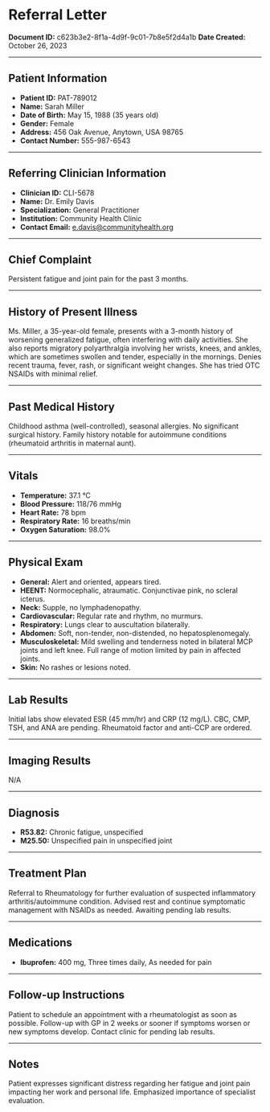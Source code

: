 # Referral Letter

**Document ID:** c623b3e2-8f1a-4d9f-9c01-7b8e5f2d4a1b
**Date Created:** October 26, 2023

---

## Patient Information

*   **Patient ID:** PAT-789012
*   **Name:** Sarah Miller
*   **Date of Birth:** May 15, 1988 (35 years old)
*   **Gender:** Female
*   **Address:** 456 Oak Avenue, Anytown, USA 98765
*   **Contact Number:** 555-987-6543

---

## Referring Clinician Information

*   **Clinician ID:** CLI-5678
*   **Name:** Dr. Emily Davis
*   **Specialization:** General Practitioner
*   **Institution:** Community Health Clinic
*   **Contact Email:** e.davis@communityhealth.org

---

## Chief Complaint

Persistent fatigue and joint pain for the past 3 months.

---

## History of Present Illness

Ms. Miller, a 35-year-old female, presents with a 3-month history of worsening generalized fatigue, often interfering with daily activities. She also reports migratory polyarthralgia involving her wrists, knees, and ankles, which are sometimes swollen and tender, especially in the mornings. Denies recent trauma, fever, rash, or significant weight changes. She has tried OTC NSAIDs with minimal relief.

---

## Past Medical History

Childhood asthma (well-controlled), seasonal allergies. No significant surgical history. Family history notable for autoimmune conditions (rheumatoid arthritis in maternal aunt).

---

## Vitals

*   **Temperature:** 37.1 °C
*   **Blood Pressure:** 118/76 mmHg
*   **Heart Rate:** 78 bpm
*   **Respiratory Rate:** 16 breaths/min
*   **Oxygen Saturation:** 98.0%

---

## Physical Exam

*   **General:** Alert and oriented, appears tired.
*   **HEENT:** Normocephalic, atraumatic. Conjunctivae pink, no scleral icterus.
*   **Neck:** Supple, no lymphadenopathy.
*   **Cardiovascular:** Regular rate and rhythm, no murmurs.
*   **Respiratory:** Lungs clear to auscultation bilaterally.
*   **Abdomen:** Soft, non-tender, non-distended, no hepatosplenomegaly.
*   **Musculoskeletal:** Mild swelling and tenderness noted in bilateral MCP joints and left knee. Full range of motion limited by pain in affected joints.
*   **Skin:** No rashes or lesions noted.

---

## Lab Results

Initial labs show elevated ESR (45 mm/hr) and CRP (12 mg/L). CBC, CMP, TSH, and ANA are pending. Rheumatoid factor and anti-CCP are ordered.

---

## Imaging Results

N/A

---

## Diagnosis

*   **R53.82:** Chronic fatigue, unspecified
*   **M25.50:** Unspecified pain in unspecified joint

---

## Treatment Plan

Referral to Rheumatology for further evaluation of suspected inflammatory arthritis/autoimmune condition. Advised rest and continue symptomatic management with NSAIDs as needed. Awaiting pending lab results.

---

## Medications

*   **Ibuprofen:** 400 mg, Three times daily, As needed for pain

---

## Follow-up Instructions

Patient to schedule an appointment with a rheumatologist as soon as possible. Follow-up with GP in 2 weeks or sooner if symptoms worsen or new symptoms develop. Contact clinic for pending lab results.

---

## Notes

Patient expresses significant distress regarding her fatigue and joint pain impacting her work and personal life. Emphasized importance of specialist evaluation.